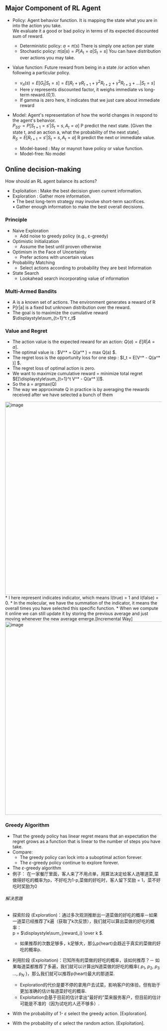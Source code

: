 ## Major Component of RL Agent
  * Policy: Agent behavior function. It is mapping the state what you are in into the action you take.  
            We evaluate it a good or bad policy in terms of its expected discounted sum of reward.
    * Deterministic policy: $a = \pi(s)$
      There is simply one action per state
    * Stochastic policy: $\pi(a|s) = P[A_t = a | S_t =s]$
      You can have distribution over actions you may take.  
      
  * Value function: Future reward from being in a state /or action when following a particular policy.  
    * $v_\pi (s) = E[G_t | S_t = s] = E[R_t + \gamma R_{t+1} + \gamma^2 R_{t+2} + \gamma^3 R_{t+3} + ...| S_t = s]$   
    * Here $\gamma$ represents discounted factor, it weighs immediate vs long-term reward.(0,1).  
    * If gamma is zero here, it indicates that we just care about immediate reward
    
  * Model: Agent's representation of how the world changes in respond to the agent's behavior.  
    $P_{SS'} = P[S_{t+1} = s' | S_t = s, A_t = a]$ P predict the next state.  [Given the state t, and an action a, what the probability of the next state].  
    $R_{S} = E[R_{t+1} = s' | S_t = s, A_t = a]$ R predict the next or immediate value.
    * Model-based : May or maynot have policy or value function. 
    * Model-free: No model  

## Online decision-making
How should an RL agent balance its actions?  
 * Exploitation : Make the best decision given current information.  
 * Exploration : Gather more information.  
   • The best long-term strategy may involve short-term sacrifices.  
   • Gather enough information to make the best overall decisions.  
 
### Principle
 * Naive Exploration 
   * Add noise to greedy policy (e.g., ε-greedy) 
 * Optimistic Initialization 
   * Assume the best until proven otherwise 
 * Optimism in the Face of Uncertainty 
   * Prefer actions with uncertain values 
 * Probability Matching 
   * Select actions according to probability they are best Information 
 * State Search 
   * Lookahead search incorporating value of information

### Multi-Armed Bandits
* A is a known set of actions. The environment generates a reward of R
* P[r|a] is a fixed but unknown distribution over the reward.
* The goal is to maximize the cumulative reward $\displaystyle\sum_{t=1}^t r_t$

### Value and Regret
* The action value is the expected reward for an action: $Q(a) = E[R| A = a ]$.  
* The optimal value is :  $V^* = Q(a^* ) = max Q(a) $.  
* The regret loss is the opportunity loss for one step : $I_t = E[V^* - Q(a^* )] $.  
* The regret loss of optimal action is zero.
* We want to maximize cumulative reward = minimize total regret $E[\displaystyle\sum_{t=1}^t V^* - Q(a^* )]$. 
* So the a = argmax(Q)
* The way we approximate Q in practice is by averaging the rewards received after we have selected a bunch of them
 <img width="620" alt="image" src="https://user-images.githubusercontent.com/29950267/215324408-0c2914dc-77a8-492b-a432-d436371dcef2.png">
  * I here represent indicates indicator, which means I(true) = 1 and I(false) = 0.
  * In the molecular, we have the summation of the indicator, it means the overall times you have selected this specific function.
  * When we compute it online we can still update it by storing the previous average and just moving whenever the new average emerge.[Incremental Way]
<img width="620" alt="image" src="https://user-images.githubusercontent.com/29950267/215325093-e96fa232-5f9f-4f79-8820-2da1d0b6349e.png">


### Greedy Algorithm
* That the greedy policy has linear regret means that an expectation the regret grows as a function that is linear to the number of steps you have take.
* Compare:
  * The greedy policy can lock into a suboptimal action forever.  
  * The $\varepsilon$-greedy policy continue to explore forever.  
* The $\varepsilon$-greedy algorithm
* 例子： 在一家餐厅里面，客人来了不用点单，用算法决定给客人选哪道菜,菜做得好吃的概率为p，不好吃为1-p,菜做的好吃时，客人留下奖励 = 1，菜不好吃时奖励为0
###### 解决思路  
* 探索阶段 (Exploration)：通过多次观测推断出一道菜做的好吃的概率－如果一道菜已经推荐了k遍（获取了k次反馈），我们就可以算出菜做的好吃的概率：  
p = $\displaystyle\sum_{reward_i} \over k $.  
  * 如果推荐的次数足够多，k足够大，那么p(heart)会趋近于真实的菜做的好吃的概率p.  

* 利用阶段 (Exploitation)：已知所有的菜做的好吃的概率，该如何推荐？－ 如果每道菜都推荐了多遍，我们就可以计算出N道菜做的好吃的概率{ $p_1$, $p_2$, $p_3$ ..., $p_N$ }，那么我们就可以推荐p(heart)最大的那道菜.
  * Exploration的代价是要不停的拿用户去试菜，影响客户的体验，但有助于更加准确的估计每道菜好吃的概率.  
  * Exploitation会基于目前的估计拿出“最好的”菜来服务客户，但目前的估计可能是不准的（因为试吃的人还不够多）.  

* With the probability of 1- $\varepsilon$ select the greedy action. [Exploration].  
* With the probability of $\varepsilon$ select the random action. [Exploitation].  

